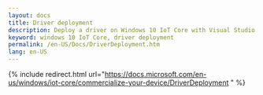 ```yaml
---
layout: docs
title: Driver deployment
description: Deploy a driver on Windows 10 IoT Core with Visual Studio 
keyword: windows 10 IoT Core, driver deployment
permalink: /en-US/Docs/DriverDeployment.htm
lang: en-US
---
```

{% include redirect.html url="https://docs.microsoft.com/en-us/windows/iot-core/commercialize-your-device/DriverDeployment " %}

